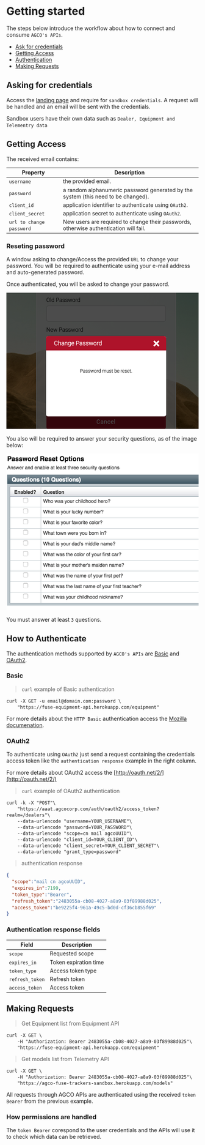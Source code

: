 # Getting started

The steps below introduce the workflow about how to connect and consume `AGCO's APIs`.

- [Ask for credentials](#asking-for-credentials)
- [Getting Access](#getting-access)
- [Authentication](#how-to-authenticate)
- [Making Requests](#making-requests)

## Asking for credentials

Access the <a href="https://agco-fuse.github.io/" target="_blank">landing page</a> and require for `sandbox credentials`.
A request will be handled and an email will be sent with the credentials.

Sandbox users have their own data such as `Dealer, Equipment and Telementry data`

## Getting Access

The received email contains:

Property | Description
-------- | -----------
`username` | the provided email.
`password` | a random alphanumeric password generated by the system (this need to be changed).
`client_id` | application identifier to authenticate using `OAuth2`.
`client_secret` | application secret to authenticate using `OAuth2`.
`url to change password` | New users are required to change their passwords, otherwise authentication will fail.

### Reseting password

A window asking to change/Access the provided `URL` to change your password. You will be required to authenticate using your e-mail address and auto-generated password.

Once authenticated, you will be asked to change your password.

![reset password](images/user_reset_password.png "Reset passowrd")

You also will be required to answer your security questions, as of the image below:

![security questions](images/user_security_questions.png "Security questions")

<aside class="notice">You must answer at least <code>3</code> questions.</aside>

## How to Authenticate

The authentication methods supported by `AGCO's APIs` are [Basic](#basic) and [OAuth2](#oauth2).

### Basic

> `curl` example of Basic authentication

```shell
curl -X GET -u email@domain.com:password \
    "https://fuse-equipment-api.herokuapp.com/equipment"
```

For more details about the `HTTP Basic` authentication access the [Mozilla documenation](https://developer.mozilla.org/en-US/docs/Web/HTTP/Basic_access_authentication).


### OAuth2

To authenticate using `OAuth2` just send a request containing the credentials
access token like the `authentication response` example in the right column.

For more details about OAuth2 access the [http://oauth.net/2/](http://oauth.net/2/)

> `curl` example of OAuth2 authentication

```shell
curl -k -X "POST"\
    "https://aaat.agcocorp.com/auth/oauth2/access_token?realm=/dealers"\
    --data-urlencode "username=YOUR_USERNAME"\
    --data-urlencode "password=YOUR_PASSWORD"\
    --data-urlencode "scope=cn mail agcoUUID"\
    --data-urlencode "client_id=YOUR_CLIENT_ID"\
    --data-urlencode "client_secret=YOUR_CLIENT_SECRET"\
    --data-urlencode "grant_type=password"
```

> authentication response

```json
{
  "scope":"mail cn agcoUUID",
  "expires_in":7199,
  "token_type":"Bearer",
  "refresh_token":"2483055a-cb08-4027-a8a9-03f89988d025",
  "access_token":"be9225f4-961a-49c5-bd0d-cf36cb855f69"
}
```

### Authentication response fields

Field | Description
----- | -----------
 `scope` | Requested scope
 `expires_in`| Token expiration time
 `token_type`| Access token type
 `refresh_token`| Refresh token
 `access_token` | Access token

## Making Requests

> Get Equipment list from Equipment API

```shell
curl -X GET \
    -H "Authorization: Bearer 2483055a-cb08-4027-a8a9-03f89988d025"\
    "https://fuse-equipment-api.herokuapp.com/equipment"
```

> Get models list from Telemetry API 

```shell
curl -X GET \
    -H "Authorization: Bearer 2483055a-cb08-4027-a8a9-03f89988d025"\
    "https://agco-fuse-trackers-sandbox.herokuapp.com/models"
```

All requests through AGCO APIs are authenticated using the received `token Bearer` from the previous example.

### How permissions are handled

The `token Bearer` corespond to the user credentials and the APIs will use it to check which data can be retrieved.

